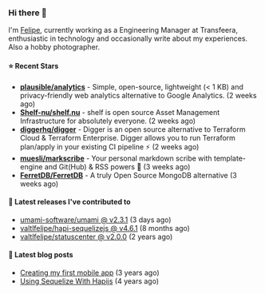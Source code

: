### Hi there 👋

I'm [Felipe](https://felipe.im), currently working as a Engineering Manager at Transfeera, enthusiastic in technology and occasionally write about my experiences. Also a hobby photographer.

#### ⭐ Recent Stars
- **[plausible/analytics](https://github.com/plausible/analytics)** - Simple, open-source, lightweight (&lt; 1 KB) and privacy-friendly web analytics alternative to Google Analytics. (2 weeks ago)
- **[Shelf-nu/shelf.nu](https://github.com/Shelf-nu/shelf.nu)** - shelf is open source Asset Management Infrastructure for absolutely everyone. (2 weeks ago)
- **[diggerhq/digger](https://github.com/diggerhq/digger)** - Digger is an open source alternative to Terraform Cloud &amp; Terraform Enterprise. Digger allows you to run Terraform plan/apply in your existing CI pipeline ⚡️   (2 weeks ago)
- **[muesli/markscribe](https://github.com/muesli/markscribe)** - Your personal markdown scribe with template-engine and Git(Hub) &amp; RSS powers 📜 (3 weeks ago)
- **[FerretDB/FerretDB](https://github.com/FerretDB/FerretDB)** - A truly Open Source MongoDB alternative (3 weeks ago)

#### 🚀 Latest releases I've contributed to


- [umami-software/umami @ v2.3.1](https://github.com/umami-software/umami/releases/tag/v2.3.1) (3 days ago)
- [valtlfelipe/hapi-sequelizejs @ v4.6.1](https://github.com/valtlfelipe/hapi-sequelizejs/releases/tag/v4.6.1) (8 months ago)
- [valtlfelipe/statuscenter @ v2.0.0](https://github.com/valtlfelipe/statuscenter/releases/tag/v2.0.0) (2 years ago)

#### 📄 Latest blog posts
- [Creating my first mobile app](https://felipe.im/posts/creating-my-first-mobile-app/) (3 years ago)
- [Using Sequelize With Hapijs](https://felipe.im/posts/using-sequelize-with-hapijs/) (4 years ago)